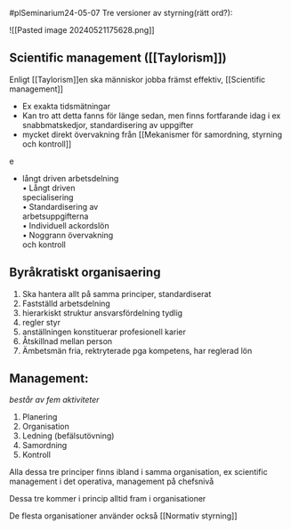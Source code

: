 #plSeminarium24-05-07
Tre versioner av styrning(rätt ord?):

![[Pasted image 20240521175628.png]]

## Scientific management ([[Taylorism]])
Enligt [[Taylorism]]en ska människor jobba främst effektiv, [[Scientific management]]
- Ex exakta tidsmätningar
- Kan tro att detta fanns för länge sedan, men finns fortfarande idag i ex snabbmatskedjor, standardisering av uppgifter
- mycket direkt övervakning från [[Mekanismer för samordning, styrning och kontroll]]

e
- långt driven arbetsdelning  
• Långt driven  
specialisering  
• Standardisering av  
arbetsuppgifterna  
• Individuell ackordslön  
• Noggrann övervakning  
och kontroll

## Byråkratiskt organisaering

1. Ska hantera allt på samma principer, standardiserat
2. Fastställd arbetsdelning
3. hierarkiskt struktur ansvarsfördelning tydlig
4. regler styr
5. anställningen konstituerar profesionell karier
6. Åtskillnad mellan person 
7. Ämbetsmän fria, rektryterade pga kompetens, har reglerad lön

## Management:
*består av fem aktiviteter*
1. Planering
2. Organisation
3. Ledning (befälsutövning)
4. Samordning
5. Kontroll


Alla dessa tre principer finns ibland i samma organisation, ex scientific management i det operativa, management på chefsnivå

Dessa tre kommer i princip alltid fram i organisationer

De flesta organisationer använder också [[Normativ styrning]]

